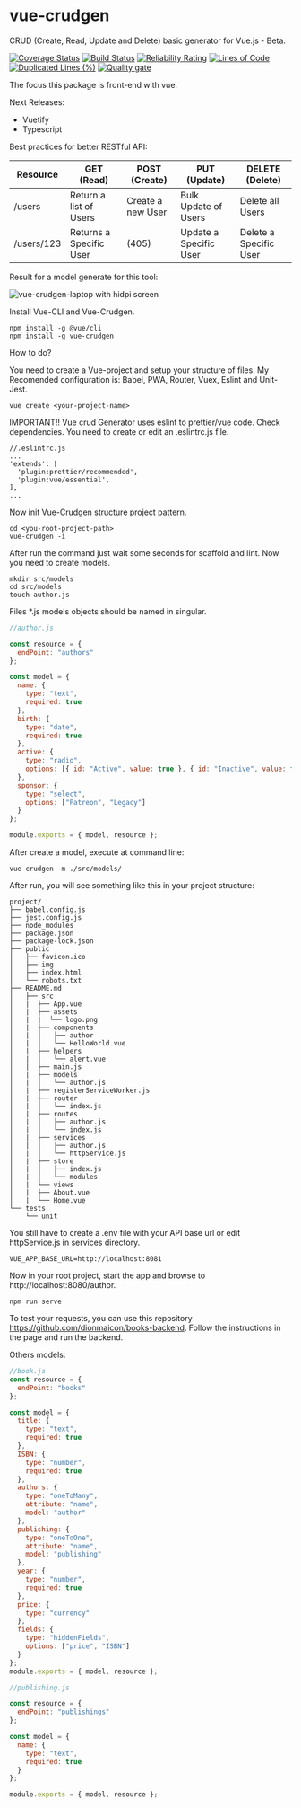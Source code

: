 # vue-crudgen
CRUD (Create, Read, Update and Delete) basic generator for Vue.js - Beta.

[![Coverage Status](https://coveralls.io/repos/github/dionmaicon/vue-crudgen/badge.svg?branch=master)](https://coveralls.io/github/dionmaicon/vue-crudgen?branch=master)
[![Build Status](https://travis-ci.org/dionmaicon/vue-crudgen.svg?branch=master)](https://travis-ci.org/dionmaicon/vue-crudgen)
[![Reliability Rating](https://sonarcloud.io/api/project_badges/measure?project=dionmaicon_vue-crudgen&metric=reliability_rating)](https://sonarcloud.io/dashboard?id=dionmaicon_vue-crudgen)
[![Lines of Code](https://sonarcloud.io/api/project_badges/measure?project=dionmaicon_vue-crudgen&metric=ncloc)](https://sonarcloud.io/dashboard?id=dionmaicon_vue-crudgen)
[![Duplicated Lines (%)](https://sonarcloud.io/api/project_badges/measure?project=dionmaicon_vue-crudgen&metric=duplicated_lines_density)](https://sonarcloud.io/dashboard?id=dionmaicon_vue-crudgen)
[![Quality gate](https://sonarcloud.io/api/project_badges/quality_gate?project=dionmaicon_vue-crudgen)](https://sonarcloud.io/dashboard?id=dionmaicon_vue-crudgen)

The focus this package is front-end with vue.

Next Releases:
- Vuetify
- Typescript

Best practices for better RESTful API:

| Resource      | GET (Read) | POST (Create)  | PUT (Update) | DELETE (Delete) |
| ------------- | ------------- |------------- | ------------- |------------- |
| /users        | Return a list of Users  | Create a new User  | Bulk Update of Users  | Delete all Users  |
| /users/123    | Returns a Specific User  | (405)  | Update a Specific User  | Delete a Specific User  |

Result for a model generate for this tool:

![vue-crudgen-laptop with hidpi screen](https://user-images.githubusercontent.com/19849921/51761375-05803080-20b4-11e9-9cab-055008397c32.png)


Install Vue-CLI and Vue-Crudgen.
```
npm install -g @vue/cli
npm install -g vue-crudgen

```

How to do?

You need to create a Vue-project and setup your structure of files. My Recomended configuration is: Babel, PWA, Router, Vuex, Eslint and Unit-Jest.
```
vue create <your-project-name>

```

IMPORTANT!! Vue crud Generator uses eslint to prettier/vue code. Check dependencies. You need to create or edit an .eslintrc.js file.

```
//.eslintrc.js
...
'extends': [
  'plugin:prettier/recommended',
  'plugin:vue/essential',
],
...
```

Now init Vue-Crudgen structure project pattern.
```
cd <you-root-project-path>
vue-crudgen -i
```
After run the command just wait some seconds for scaffold and lint.
Now you need to create models.
```
mkdir src/models
cd src/models
touch author.js
```
Files *.js models objects should be named in singular.

```javascript
//author.js

const resource = {
  endPoint: "authors"
};

const model = {
  name: {
    type: "text",
    required: true
  },
  birth: {
    type: "date",
    required: true
  },
  active: {
    type: "radio",
    options: [{ id: "Active", value: true }, { id: "Inactive", value: false }]
  },
  sponsor: {
    type: "select",
    options: ["Patreon", "Legacy"]
  }
};

module.exports = { model, resource };

```
After create a model, execute at command line:
```
vue-crudgen -m ./src/models/
```
After run, you will see something like this in your project structure:
```
project/
├── babel.config.js
├── jest.config.js
├── node_modules
├── package.json
├── package-lock.json
├── public
│   ├── favicon.ico
│   ├── img
│   ├── index.html
│   └── robots.txt
├── README.md
│   ├── src
│   |  ├── App.vue
│   |  ├── assets
│   |  |  └── logo.png
│   |  ├── components
│   |  │   ├── author
│   |  │   └── HelloWorld.vue
│   |  ├── helpers
│   |  │   └── alert.vue
│   |  ├── main.js
│   |  ├── models
│   |  │   └── author.js
│   |  ├── registerServiceWorker.js
│   |  ├── router
│   |  │   └── index.js
│   |  ├── routes
│   |  │   ├── author.js
│   |  │   └── index.js
│   |  ├── services
│   |  │   ├── author.js
│   |  │   └── httpService.js
│   |  ├── store
│   |  │   ├── index.js
│   |  │   └── modules
│   |  └── views
│   |  ├── About.vue
│   |  └── Home.vue
└── tests
    └── unit
```
You still have to create a .env file with your API base url or edit httpService.js in services directory.
```
VUE_APP_BASE_URL=http://localhost:8081
```
Now in your root project, start the app and browse to http://localhost:8080/author.

```
npm run serve

```

To test your requests, you can use this repository https://github.com/dionmaicon/books-backend. Follow the instructions in the page and run the backend.

Others models:

``` javascript
//book.js
const resource = {
  endPoint: "books"
};

const model = {
  title: {
    type: "text",
    required: true
  },
  ISBN: {
    type: "number",
    required: true
  },
  authors: {
    type: "oneToMany",
    attribute: "name",
    model: "author"
  },
  publishing: {
    type: "oneToOne",
    attribute: "name",
    model: "publishing"
  },
  year: {
    type: "number",
    required: true
  },
  price: {
    type: "currency"
  },
  fields: {
    type: "hiddenFields",
    options: ["price", "ISBN"]
  }
};
module.exports = { model, resource };
```

``` javascript
//publishing.js

const resource = {
  endPoint: "publishings"
};

const model = {
  name: {
    type: "text",
    required: true
  }
};

module.exports = { model, resource };
```
